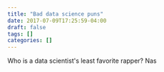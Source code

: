 ```yaml
---
title: "Bad data science puns"
date: 2017-07-09T17:25:59-04:00
draft: false
tags: []
categories: []
---
```



Who is a data scientist's least favorite rapper? Nas

